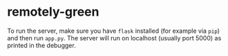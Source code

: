 # remotely-green

To run the server, make sure you have `flask` installed (for example via `pip`) and then run `app.py`. The server will run on localhost (usually port 5000) as printed in the debugger.
